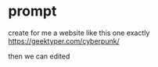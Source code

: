 # prompt

create for me a website like this one exactly https://geektyper.com/cyberpunk/ 

then we can edited 

